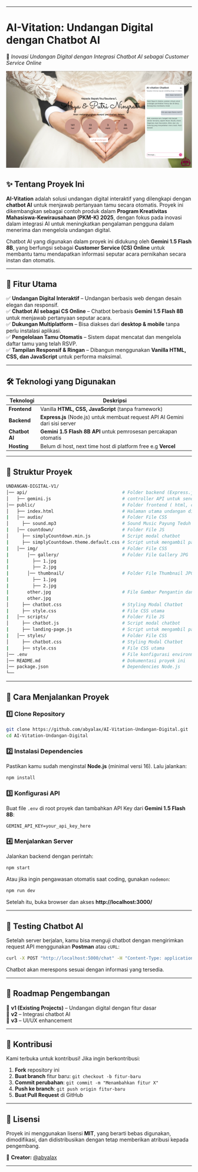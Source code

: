 
---

# **AI-Vitation: Undangan Digital dengan Chatbot AI**  
🚀 *Inovasi Undangan Digital dengan Integrasi Chatbot AI sebagai Customer Service Online*  

![AI-Vitation Banner](./public/img/banner.png)  

## ✨ **Tentang Proyek Ini**  
**AI-Vitation** adalah solusi undangan digital interaktif yang dilengkapi dengan **chatbot AI** untuk menjawab pertanyaan tamu secara otomatis. Proyek ini dikembangkan sebagai contoh produk dalam **Program Kreativitas Mahasiswa-Kewirausahaan (PKM-K) 2025**, dengan fokus pada inovasi dalam integrasi AI untuk meningkatkan pengalaman pengguna dalam menerima dan mengelola undangan digital.  

Chatbot AI yang digunakan dalam proyek ini didukung oleh **Gemini 1.5 Flash 8B**, yang berfungsi sebagai **Customer Service (CS) Online** untuk membantu tamu mendapatkan informasi seputar acara pernikahan secara instan dan otomatis.  

---

## 📌 **Fitur Utama**  
✅ **Undangan Digital Interaktif** – Undangan berbasis web dengan desain elegan dan responsif.  
✅ **Chatbot AI sebagai CS Online** – Chatbot berbasis **Gemini 1.5 Flash 8B** untuk menjawab pertanyaan seputar acara.  
✅ **Dukungan Multiplatform** – Bisa diakses dari **desktop & mobile** tanpa perlu instalasi aplikasi.  
✅ **Pengelolaan Tamu Otomatis** – Sistem dapat mencatat dan mengelola daftar tamu yang telah RSVP.  
✅ **Tampilan Responsif & Ringan** – Dibangun menggunakan **Vanilla HTML, CSS, dan JavaScript** untuk performa maksimal.  

---

## 🛠 **Teknologi yang Digunakan**  
| Teknologi          | Deskripsi |
|--------------------|-----------|
| **Frontend**      | Vanilla **HTML, CSS, JavaScript** (tanpa framework) |
| **Backend**       | **Express.js** (Node.js) untuk membuat request API AI Gemini dari sisi server |
| **Chatbot AI**    | **Gemini 1.5 Flash 8B API** untuk pemrosesan percakapan otomatis |
| **Hosting**       | Belum di host, next time host di platform free e.g **Vercel** |

---

## 📂 **Struktur Proyek**  
```bash
UNDANGAN-DIGITAL-V1/
│── api/                                    # Folder backend (Express.js)
│   ├── gemini.js                           # controller API untuk send prompt ke Gemini
│── public/                                 # Folder frontend ( html, css, js )
│   ├── index.html                          # Halaman utama undangan digital
|   │── audio/                              # Folder File CSS
│     ├── sound.mp3                         # Sound Music Payung Teduh AKAD 
|   │── countdown/                          # Folder File JS
│     ├── simplyCountdown.min.js            # Script modal chatbot
|     ├── simplyCountdown.theme.default.css # Script untuk mengambil parameter url
|   │── img/                                # Folder File CSS
|       │── gallery/                        # Folder File Gallery JPG
|         ├── 1.jpg        
|         ├── 2.jpg
|       │── thumbnail/                      # Folder File Thumbnail JPG
|         ├── 1.jpg        
|         ├── 2.jpg
|       other.jpg                           # File Gambar Pengantin dan lain lainya.
|       other.jpg            
│     ├── chatbot.css                       # Styling Modal Chatbot 
|     ├── style.css                         # File CSS utama
|   │── scripts/                            # Folder File JS
│     ├── chatbot.js                        # Script modal chatbot
|     ├── landing-page.js                   # Script untuk mengambil parameter url
|   │── styles/                             # Folder File CSS
│     ├── chatbot.css                       # Styling Modal Chatbot 
|     ├── style.css                         # File CSS utama
│── .env                                    # File konfigurasi environment (API keys, dll)
│── README.md                               # Dokumentasi proyek ini
│── package.json                            # Dependencies Node.js
└── 
```

---

## 🚀 **Cara Menjalankan Proyek**  
### 1️⃣ **Clone Repository**  
```sh
git clone https://github.com/abyalax/AI-Vitation-Undangan-Digital.git
cd AI-Vitation-Undangan-Digital
```

### 2️⃣ **Instalasi Dependencies**  
Pastikan kamu sudah menginstal **Node.js** (minimal versi 16). Lalu jalankan:  
```sh
npm install
```

### 3️⃣ **Konfigurasi API**  
Buat file `.env` di root proyek dan tambahkan API Key dari **Gemini 1.5 Flash 8B**:  
```env
GEMINI_API_KEY=your_api_key_here
```

### 4️⃣ **Menjalankan Server**  
Jalankan backend dengan perintah:  
```sh
npm start
```
Atau jika ingin pengawasan otomatis saat coding, gunakan `nodemon`:  
```sh
npm run dev
```
Setelah itu, buka browser dan akses **http://localhost:3000/**  

---

## 🧪 **Testing Chatbot AI**  
Setelah server berjalan, kamu bisa menguji chatbot dengan mengirimkan request API menggunakan **Postman** atau `cURL`:  
```sh
curl -X POST "http://localhost:5000/chat" -H "Content-Type: application/json" -d '{"message": "Halo, kapan acara wedding berlangsung?"}'
```
Chatbot akan merespons sesuai dengan informasi yang tersedia.

---

## 📌 **Roadmap Pengembangan**  
🔹 **v1 (Existing Projects)** – Undangan digital dengan fitur dasar  
🔹 **v2** – Integrasi chatbot AI  
🔹 **v3** – UI/UX enhancement

---

## 🤝 **Kontribusi**  
Kami terbuka untuk kontribusi! Jika ingin berkontribusi:  
1. **Fork** repository ini  
2. **Buat branch** fitur baru: `git checkout -b fitur-baru`  
3. **Commit perubahan**: `git commit -m "Menambahkan fitur X"`  
4. **Push ke branch**: `git push origin fitur-baru`  
5. **Buat Pull Request** di GitHub  

---

## 📜 **Lisensi**  
Proyek ini menggunakan lisensi **MIT**, yang berarti bebas digunakan, dimodifikasi, dan didistribusikan dengan tetap memberikan atribusi kepada pengembang.  

📌 **Creator:** [@abyalax](https://github.com/abyalax)  

---
